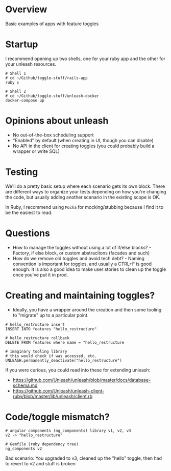 # Overview

Basic examples of apps with feature toggles

# Startup

I recommend opening up two shells, one for your ruby app and the other for your unleash resources.
```
# Shell 1
# cd ~/Github/toggle-stuff/rails-app
ruby s
```

```
# Shell 2
# cd ~/Github/toggle-stuff/unleash-docker
docker-compose up
```

# Opinions about unleash

- No out-of-the-box scheduling support
- "Enabled" by default (when creating in UI, though you can disable)
- No API in the client for creating toggles (you could probably build a wrapper or write SQL)

# Testing

We'll do a pretty basic setup where each scenario gets its own block. There are different ways to organize your tests depending on how you're changing the code, but usually adding another scenario in the existing scope is OK.

In Ruby, I recommend using `Mocha` for mocking/stubbing because I find it to be the easiest to read.


# Questions

- How to manage the toggles without using a lot of if/else blocks? - Factory, if else block, or custom abstracitons (facades and such)
- How do we remove old toggles and avoid tech debt? - Naming convention is important for toggles, and usually a CTRL+F is good enough. It is also a good idea to make user stories to clean up the toggle once you've put it in prod.

# Creating and maintaining toggles?

- Ideally, you have a wrapper around the creation and then some tooling to "migrate" up to a particular point.
```
# hello_restructure insert
INSERT INTO features "hello_restructure"
```
```
# hello_restructure rollback
DELETE FROM features where name = "hello_restructure
```

```
# imaginary tooling library
# this would check if was accessed, etc.
UNLEASH.permanently_deactivate("hello_restructure")
```

If you were curious, you could read into these for extending unleash:
- https://github.com/Unleash/unleash/blob/master/docs/database-schema.md
- https://github.com/Unleash/unleash-client-ruby/blob/master/lib/unleash/client.rb

# Code/toggle mismatch?

```
# angular components (ng_components) library v1, v2, v3
v2 -> "hello_restructure"
```

```
# Gemfile (ruby dependency tree)
ng_components v2
```

Bad scenario: You upgraded to v3, cleaned up the "hello" toggle, then had to revert to v2 and stuff is broken